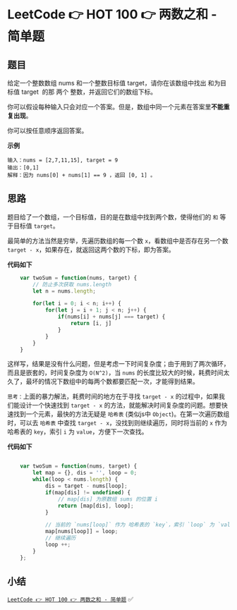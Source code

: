 # LeetCode 👉 HOT 100 👉 两数之和 - 简单题

## 题目

给定一个整数数组 nums 和一个整数目标值 target，请你在该数组中找出 和为目标值 target  的那 两个 整数，并返回它们的数组下标。

你可以假设每种输入只会对应一个答案。但是，数组中同一个元素在答案里**不能重复出现**。

你可以按任意顺序返回答案。

**示例**

    输入：nums = [2,7,11,15], target = 9
    输出：[0,1]
    解释：因为 nums[0] + nums[1] == 9 ，返回 [0, 1] 。

## 思路

题目给了一个数组，一个目标值，目的是在数组中找到两个数，使得他们的 `和` 等于目标值 `target`。

最简单的方法当然是穷举，先遍历数组的每一个数 `x`，看数组中是否存在另一个数 `target - x`，如果存在，就返回这两个数的下标，即为答案。

**代码如下**

```js
    var twoSum = function(nums, target) {
        // 防止多次获取 nums.length
        let n = nums.length;

        for(let i = 0; i < n; i++) {
            for(let j = i + 1; j < n; j++) {
                if(nums[i] + nums[j] === target) {
                    return [i, j]
                }
            }
        }
    }
```

这样写，结果是没有什么问题，但是考虑一下时间复杂度；由于用到了两次循环，而且是嵌套的，时间复杂度为 `O(N^2)`，当 `nums` 的长度比较大的时候，耗费时间太久了，最坏的情况下数组中的每两个数都要匹配一次，才能得到结果。

`思考：`上面的暴力解法，耗费时间的地方在于寻找 `target - x` 的过程中，如果我们能设计一个快速找到 `target - x` 的方法，就能解决时间复杂度的问题。想要快速找到一个元素，最快的方法无疑是 `哈希表` (类似js中 `Object`)。在第一次遍历数组时，可以去 `哈希表` 中查找 `target - x`，没找到则继续遍历，同时将当前的 `x` 作为 哈希表的 `key`，索引 `i` 为 `value`，方便下一次查找。

**代码如下**

```js

    var twoSum = function(nums, target) {
        let map = {}, dis = '', loop = 0;
        while(loop < nums.length) {
            dis = target - nums[loop];
            if(map[dis] != undefined) {
                // map[dis] 为原数组 sums 的位置 i
                return [map[dis], loop];
            }

            // 当前的 `nums[loop]` 作为 哈希表的 `key`，索引 `loop` 为 `value`，方便下一次查找
            map[nums[loop]] = loop;
            // 继续遍历
            loop ++;
        }
    };
```

## 小结

[`LeetCode 👉 HOT 100 👉 两数之和 - 简单题`](https://leetcode-cn.com/problems/two-sum/) ✅